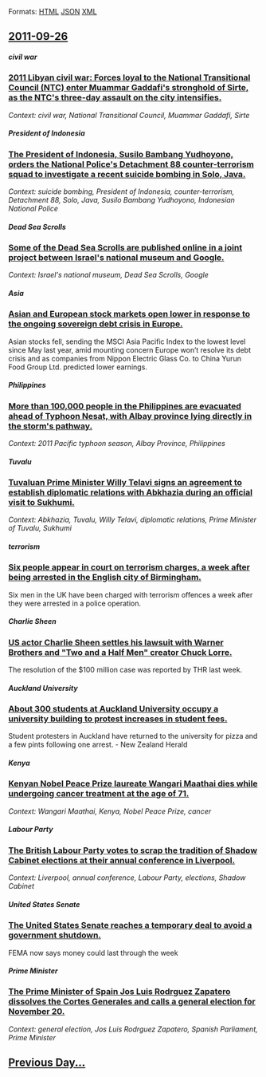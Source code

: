 
Formats: [HTML](2011/09/26/index.html)  [JSON](2011/09/26/index.json)  [XML](2011/09/26/index.xml)  

## [2011-09-26](/news/2011/09/26/index.md)

##### civil war
### [2011 Libyan civil war: Forces loyal to the National Transitional Council (NTC) enter Muammar Gaddafi's stronghold of Sirte, as the NTC's three-day assault on the city intensifies. ](/news/2011/09/26/2011-libyan-civil-war-forces-loyal-to-the-national-transitional-council-ntc-enter-muammar-gaddafi-s-stronghold-of-sirte-as-the-ntc-s-thr.md)
_Context: civil war, National Transitional Council, Muammar Gaddafi, Sirte_

##### President of Indonesia
### [The President of Indonesia, Susilo Bambang Yudhoyono, orders the National Police's Detachment 88 counter-terrorism squad to investigate a recent suicide bombing in Solo, Java. ](/news/2011/09/26/the-president-of-indonesia-susilo-bambang-yudhoyono-orders-the-national-police-s-detachment-88-counter-terrorism-squad-to-investigate-a-re.md)
_Context: suicide bombing, President of Indonesia, counter-terrorism, Detachment 88, Solo, Java, Susilo Bambang Yudhoyono, Indonesian National Police_

##### Dead Sea Scrolls
### [Some of the Dead Sea Scrolls are published online in a joint project between Israel's national museum and Google. ](/news/2011/09/26/some-of-the-dead-sea-scrolls-are-published-online-in-a-joint-project-between-israel-s-national-museum-and-google.md)
_Context: Israel's national museum, Dead Sea Scrolls, Google_

##### Asia
### [Asian and European stock markets open lower in response to the ongoing sovereign debt crisis in Europe. ](/news/2011/09/26/asian-and-european-stock-markets-open-lower-in-response-to-the-ongoing-sovereign-debt-crisis-in-europe.md)
Asian stocks fell, sending the MSCI Asia Pacific Index to the lowest level since May last year, amid mounting concern Europe won’t resolve its debt crisis and as companies from Nippon Electric Glass Co. to China Yurun Food Group Ltd. predicted lower earnings.

##### Philippines
### [More than 100,000 people in the Philippines are evacuated ahead of Typhoon Nesat, with Albay province lying directly in the storm's pathway. ](/news/2011/09/26/more-than-100-000-people-in-the-philippines-are-evacuated-ahead-of-typhoon-nesat-with-albay-province-lying-directly-in-the-storm-s-pathway.md)
_Context: 2011 Pacific typhoon season, Albay Province, Philippines_

##### Tuvalu
### [Tuvaluan Prime Minister Willy Telavi signs an agreement to establish diplomatic relations with Abkhazia during an official visit to Sukhumi. ](/news/2011/09/26/tuvaluan-prime-minister-willy-telavi-signs-an-agreement-to-establish-diplomatic-relations-with-abkhazia-during-an-official-visit-to-sukhumi.md)
_Context: Abkhazia, Tuvalu, Willy Telavi, diplomatic relations, Prime Minister of Tuvalu, Sukhumi_

##### terrorism
### [Six people appear in court on terrorism charges, a week after being arrested in the English city of Birmingham. ](/news/2011/09/26/six-people-appear-in-court-on-terrorism-charges-a-week-after-being-arrested-in-the-english-city-of-birmingham.md)
Six men in the UK have been charged with terrorism offences a week after they were arrested in a police operation.

##### Charlie Sheen
### [US actor Charlie Sheen settles his lawsuit with Warner Brothers and "Two and a Half Men" creator Chuck Lorre. ](/news/2011/09/26/us-actor-charlie-sheen-settles-his-lawsuit-with-warner-brothers-and-two-and-a-half-men-creator-chuck-lorre.md)
The resolution of the $100 million case was reported by THR last week.

##### Auckland University
### [About 300 students at Auckland University occupy a university building to protest increases in student fees. ](/news/2011/09/26/about-300-students-at-auckland-university-occupy-a-university-building-to-protest-increases-in-student-fees.md)
Student protesters in Auckland have returned to the university for pizza and a few pints following one arrest. - New Zealand Herald

##### Kenya
### [Kenyan Nobel Peace Prize laureate Wangari Maathai dies while undergoing cancer treatment at the age of 71. ](/news/2011/09/26/kenyan-nobel-peace-prize-laureate-wangari-maathai-dies-while-undergoing-cancer-treatment-at-the-age-of-71.md)
_Context: Wangari Maathai, Kenya, Nobel Peace Prize, cancer_

##### Labour Party
### [The British Labour Party votes to scrap the tradition of Shadow Cabinet elections at their annual conference in Liverpool. ](/news/2011/09/26/the-british-labour-party-votes-to-scrap-the-tradition-of-shadow-cabinet-elections-at-their-annual-conference-in-liverpool.md)
_Context: Liverpool, annual conference, Labour Party, elections, Shadow Cabinet_

##### United States Senate
### [The United States Senate reaches a temporary deal to avoid a government shutdown. ](/news/2011/09/26/the-united-states-senate-reaches-a-temporary-deal-to-avoid-a-government-shutdown.md)
FEMA now says money could last through the week

##### Prime Minister
### [The Prime Minister of Spain Jos Luis Rodrguez Zapatero dissolves the Cortes Generales and calls a general election for November 20. ](/news/2011/09/26/the-prime-minister-of-spain-jose-luis-rodriguez-zapatero-dissolves-the-cortes-generales-and-calls-a-general-election-for-november-20.md)
_Context: general election, Jos Luis Rodrguez Zapatero, Spanish Parliament, Prime Minister_

## [Previous Day...](/news/2011/09/25/index.md)

